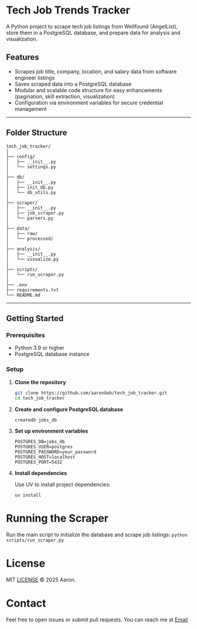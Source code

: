 # Tech Job Trends Tracker
A Python project to scrape tech job listings from Wellfound (AngelList), store them in a PostgreSQL database, and prepare data for analysis and visualization.
## Features

- Scrapes job title, company, location, and salary data from software engineer listings
- Saves scraped data into a PostgreSQL database
- Modular and scalable code structure for easy enhancements (pagination, skill extraction, visualization)
- Configuration via environment variables for secure credential management

---

## Folder Structure
```text
tech_job_tracker/
│
├── config/
│   ├── __init__.py
│   └── settings.py
│
├── db/
│   ├── __init__.py
│   ├── init_db.py
│   └── db_utils.py
│
├── scraper/
│   ├── __init__.py
│   ├── job_scraper.py
│   └── parsers.py
│
├── data/
│   ├── raw/
│   └── processed/
│
├── analysis/
│   ├── __init__.py
│   └── visualize.py
│
├── scripts/
│   └── run_scraper.py
│
├── .env
├── requirements.txt
└── README.md

```

---

## Getting Started

### Prerequisites

- Python 3.9 or higher
- PostgreSQL database instance

### Setup

1. **Clone the repository**

   ```bash
   git clone https://github.com/aaronGeb/tech_job_tracker.git
   cd tech_job_tracker

2. **Create and configure PostgreSQL database**
    ```
    createdb jobs_db
    ```



3. **Set up environment variables**
    ```
    POSTGRES_DB=jobs_db
    POSTGRES_USER=postgres
    POSTGRES_PASSWORD=your_password
    POSTGRES_HOST=localhost
    POSTGRES_PORT=5432
    ```

4. **Install dependencies**
   
    Use UV to install project dependencies:
    ```
    uv install
    ```

# Running the Scraper
Run the main script to initialize the database and scrape job listings:
    ```
    python scripts/run_scraper.py
    ```






# License
MIT [LICENSE](../tech_job_tracker/LICENSE) © 2025 Aaron.

# Contact
Feel free to open issues or submit pull requests.
You can reach me at [Email](aarongebremariam.94@gmail.com)